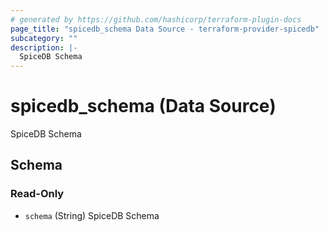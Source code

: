 ```yaml
---
# generated by https://github.com/hashicorp/terraform-plugin-docs
page_title: "spicedb_schema Data Source - terraform-provider-spicedb"
subcategory: ""
description: |-
  SpiceDB Schema
---
```


# spicedb_schema (Data Source)

SpiceDB Schema



<!-- schema generated by tfplugindocs -->
## Schema

### Read-Only

- `schema` (String) SpiceDB Schema
